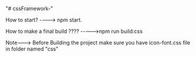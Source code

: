 "# cssFramework-" 

How to start? ----> npm start.

How to make a final build ???? ----->npm run build:css


Note--->
Before Building the project make sure you have icon-font.css file in folder named "css"
